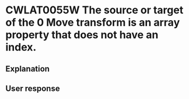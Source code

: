# CWLAT0055W The source or target of the 0 Move transform is an array property that does not have an index.

## Explanation

## User response